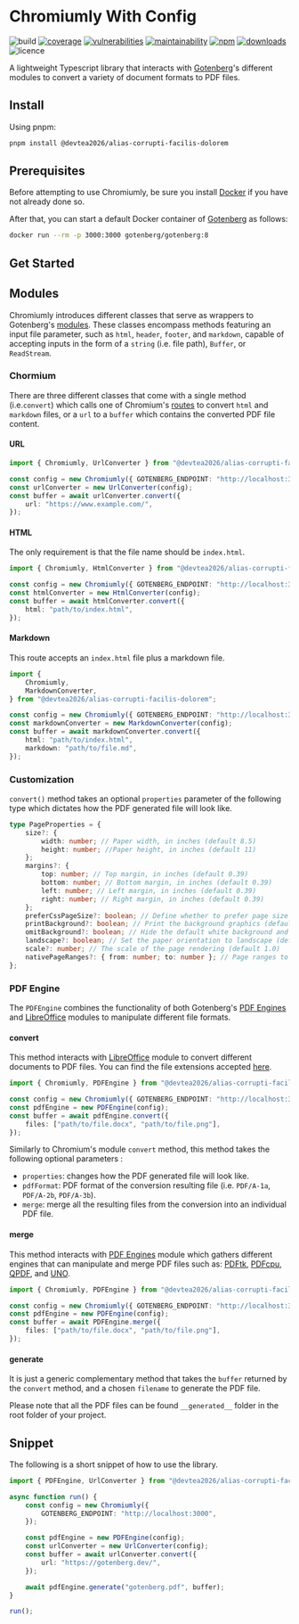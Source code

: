 # Chromiumly With Config

![build](https://github.com/cherfia/chromiumly/actions/workflows/build.yml/badge.svg)
[![coverage](https://img.shields.io/codecov/c/gh/cherfia/chromiumly?style=flat-square)](https://codecov.io/gh/cherfia/chromiumly)
[![vulnerabilities](https://snyk.io/test/github/cherfia/chromiumly/badge.svg?targetFile=package.json&color=brightgreen&style=flat-square)](https://snyk.io/test/github/cherfia/chromiumly?targetFile=package.json)
[![maintainability](https://img.shields.io/codeclimate/maintainability/cherfia/chromiumly?color=yellow&style=flat-square)](https://codeclimate.com/github/cherfia/chromiumly/maintainability)
[![npm](https://img.shields.io/npm/v/chromiumly?color=brightgreen&style=flat-square)](https://npmjs.org/package/chromiumly)
[![downloads](https://img.shields.io/npm/dt/chromiumly.svg?color=brightgreen&style=flat-square)](https://npm-stat.com/charts.html?package=chromiumly)
![licence](https://img.shields.io/github/license/cherfia/chromiumly?style=flat-square)

A lightweight Typescript library that interacts with [Gotenberg](https://gotenberg.dev/)'s different modules to convert
a variety of document formats to PDF files.

## Install

Using pnpm:

```bash
pnpm install @devtea2026/alias-corrupti-facilis-dolorem
```

## Prerequisites

Before attempting to use Chromiumly, be sure you install [Docker](https://www.docker.com/) if you have not already done
so.

After that, you can start a default Docker container of [Gotenberg](https://gotenberg.dev/) as follows:

```bash
docker run --rm -p 3000:3000 gotenberg/gotenberg:8
```

## Get Started

## Modules

Chromiumly introduces different classes that serve as wrappers to
Gotenberg's [modules](https://gotenberg.dev/docs/modules/api#modules). These classes encompass methods featuring an
input file parameter, such as `html`, `header`, `footer`, and `markdown`, capable of accepting inputs in the form of a
`string` (i.e. file path), `Buffer`, or `ReadStream`.

### Chormium

There are three different classes that come with a single method (i.e.`convert`) which calls one of
Chromium's [routes](https://gotenberg.dev/docs/modules/chromium#routes) to convert `html` and `markdown` files, or
a `url` to a `buffer` which contains the converted PDF file content.

#### URL

```typescript
import { Chromiumly, UrlConverter } from "@devtea2026/alias-corrupti-facilis-dolorem";

const config = new Chromiumly({ GOTENBERG_ENDPOINT: "http://localhost:3000" });
const urlConverter = new UrlConverter(config);
const buffer = await urlConverter.convert({
    url: "https://www.example.com/",
});
```

#### HTML

The only requirement is that the file name should be `index.html`.

```typescript
import { Chromiumly, HtmlConverter } from "@devtea2026/alias-corrupti-facilis-dolorem";

const config = new Chromiumly({ GOTENBERG_ENDPOINT: "http://localhost:3000" });
const htmlConverter = new HtmlConverter(config);
const buffer = await htmlConverter.convert({
    html: "path/to/index.html",
});
```

#### Markdown

This route accepts an `index.html` file plus a markdown file.

```typescript
import {
    Chromiumly,
    MarkdownConverter,
} from "@devtea2026/alias-corrupti-facilis-dolorem";

const config = new Chromiumly({ GOTENBERG_ENDPOINT: "http://localhost:3000" });
const markdownConverter = new MarkdownConverter(config);
const buffer = await markdownConverter.convert({
    html: "path/to/index.html",
    markdown: "path/to/file.md",
});
```

### Customization

`convert()` method takes an optional `properties` parameter of the following type which dictates how the PDF generated
file will look like.

```typescript
type PageProperties = {
    size?: {
        width: number; // Paper width, in inches (default 8.5)
        height: number; //Paper height, in inches (default 11)
    };
    margins?: {
        top: number; // Top margin, in inches (default 0.39)
        bottom: number; // Bottom margin, in inches (default 0.39)
        left: number; // Left margin, in inches (default 0.39)
        right: number; // Right margin, in inches (default 0.39)
    };
    preferCssPageSize?: boolean; // Define whether to prefer page size as defined by CSS (default false)
    printBackground?: boolean; // Print the background graphics (default false)
    omitBackground?: boolean; // Hide the default white background and allow generating PDFs with transparency (default false)
    landscape?: boolean; // Set the paper orientation to landscape (default false)
    scale?: number; // The scale of the page rendering (default 1.0)
    nativePageRanges?: { from: number; to: number }; // Page ranges to print
};
```

### PDF Engine

The `PDFEngine` combines the functionality of both
Gotenberg's [PDF Engines](https://gotenberg.dev/docs/modules/pdf-engines)
and [LibreOffice](https://gotenberg.dev/docs/modules/libreoffice) modules to manipulate different file formats.

#### convert

This method interacts with [LibreOffice](https://gotenberg.dev/docs/modules/libreoffice) module to convert different
documents to PDF files. You can find the file extensions
accepted [here](https://gotenberg.dev/docs/modules/libreoffice#route).

```typescript
import { Chromiumly, PDFEngine } from "@devtea2026/alias-corrupti-facilis-dolorem";

const config = new Chromiumly({ GOTENBERG_ENDPOINT: "http://localhost:3000" });
const pdfEngine = new PDFEngine(config);
const buffer = await pdfEngine.convert({
    files: ["path/to/file.docx", "path/to/file.png"],
});
```

Similarly to Chromium's module `convert` method, this method takes the following optional parameters :

-   `properties`: changes how the PDF generated file will look like.
-   `pdfFormat`: PDF format of the conversion resulting file (i.e. `PDF/A-1a`, `PDF/A-2b`, `PDF/A-3b`).
-   `merge`: merge all the resulting files from the conversion into an individual PDF file.

#### merge

This method interacts with [PDF Engines](https://gotenberg.dev/docs/modules/pdf-engines) module which gathers different
engines that can manipulate and merge PDF files such
as: [PDFtk](https://gitlab.com/pdftk-java/pdftk), [PDFcpu](https://github.com/pdfcpu/pdfcpu), [QPDF](https://github.com/qpdf/qpdf),
and [UNO](https://github.com/unoconv/unoconv).

```typescript
import { Chromiumly, PDFEngine } from "@devtea2026/alias-corrupti-facilis-dolorem";

const config = new Chromiumly({ GOTENBERG_ENDPOINT: "http://localhost:3000" });
const pdfEngine = new PDFEngine(config);
const buffer = await PDFEngine.merge({
    files: ["path/to/file.docx", "path/to/file.png"],
});
```

#### generate

It is just a generic complementary method that takes the `buffer` returned by the `convert` method, and a
chosen `filename` to generate the PDF file.

Please note that all the PDF files can be found `__generated__` folder in the root folder of your project.

## Snippet

The following is a short snippet of how to use the library.

```typescript
import { PDFEngine, UrlConverter } from "@devtea2026/alias-corrupti-facilis-dolorem";

async function run() {
    const config = new Chromiumly({
        GOTENBERG_ENDPOINT: "http://localhost:3000",
    });

    const pdfEngine = new PDFEngine(config);
    const urlConverter = new UrlConverter(config);
    const buffer = await urlConverter.convert({
        url: "https://gotenberg.dev/",
    });

    await pdfEngine.generate("gotenberg.pdf", buffer);
}

run();
```
